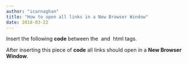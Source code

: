 ```yaml
---
author: "icarnaghan"
title: "How to open all links in a New Browser Window"
date: 2018-03-22
---
```


Insert the following **code** between the **<head>** and **</head>** html tags.

**<base target="main">**

After inserting this piece of **code** all links should open in a **New Browser Window**.
